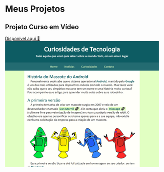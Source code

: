 <h1>Meus Projetos</h1>
<h2>Projeto Curso em Vídeo</h2>
<a href="https://curiosidadesdetecnologia.netlify.app/">Disponível aqui &#x1F517</a>
<img src="screen.png">
